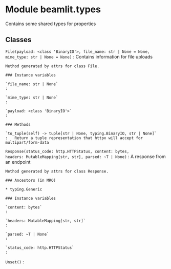 Module beamlit.types
====================
Contains some shared types for properties

Classes
-------

`File(payload: <class 'BinaryIO'>, file_name: str | None = None, mime_type: str | None = None)`
:   Contains information for file uploads
    
    Method generated by attrs for class File.

    ### Instance variables

    `file_name: str | None`
    :

    `mime_type: str | None`
    :

    `payload: <class 'BinaryIO'>`
    :

    ### Methods

    `to_tuple(self) ‑> tuple[str | None, typing.BinaryIO, str | None]`
    :   Return a tuple representation that httpx will accept for multipart/form-data

`Response(status_code: http.HTTPStatus, content: bytes, headers: MutableMapping[str, str], parsed: ~T | None)`
:   A response from an endpoint
    
    Method generated by attrs for class Response.

    ### Ancestors (in MRO)

    * typing.Generic

    ### Instance variables

    `content: bytes`
    :

    `headers: MutableMapping[str, str]`
    :

    `parsed: ~T | None`
    :

    `status_code: http.HTTPStatus`
    :

`Unset()`
:
